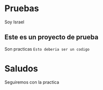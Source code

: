 # Pruebas
Soy Israel

## Este es un proyecto de prueba
Son practicas  `Esto deberia ser un codigo`


# Saludos
Seguiremos con la practica